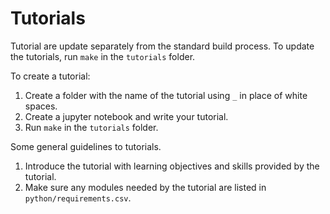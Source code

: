# Tutorials

Tutorial are update separately from the standard build process.  To update the tutorials, run `make` in the `tutorials` folder.  

To create a tutorial:

1. Create a folder with the name of the tutorial using `_` in place of white spaces.
2. Create a jupyter notebook and write your tutorial.
3. Run `make` in the `tutorials` folder.

Some general guidelines to tutorials.

1. Introduce the tutorial with learning objectives and skills provided by the tutorial.
2. Make sure any modules needed by the tutorial are listed in `python/requirements.csv`.
